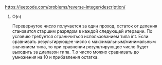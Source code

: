 https://leetcode.com/problems/reverse-integer/description/

1. O(n)

    Перевернутое число получается за один проход, остаток от деления становится старшим разрядом в каждой следующей итерации.
    По условию требуется ограничиться использованием типа int. Если сравнивать результирующее число с максимальным/минимальным значением типа, то при сравнении результирующее число будет выходить за диапазон типа.
    Т.о число можно сравнивать до умножения на 10 и прибавления остатка.
